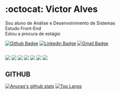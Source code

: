 # :octocat: Victor Alves
Sou aluno de Análise e Desenvolvimento de Sistemas<br>Estudo Front-End<br>Estou a procura de estágio


[![Github Badge](https://img.shields.io/badge/-Github-000?style=flat-square&logo=Github&logoColor=white)](https://github.com/victorbalves)
[![Linkedin Badge](https://img.shields.io/badge/-LinkedIn-blue?style=flat-square&logo)](https://www.linkedin.com/in/victor-barbosa-alves-89b947142/)
[![Gmail Badge](https://img.shields.io/badge/-Gmail-c14438?style=flat-square&logo=Gmail&logoColor=white)](mailto:victorbsalves.dev@gmail.com)

##
![](https://img.shields.io/badge/‎-HTML-CC342D?logo=html5&logoColor=white&style=plastic)
![](https://img.shields.io/badge/‎-CSS-1572B6?logo=css3&logoColor=white&style=plastic)
![](https://img.shields.io/badge/‎-JavaScript-F7DF1E?logo=javascript&logoColor=white&style=plastic)
![](https://img.shields.io/badge/‎-PostgreSQL-339933?logo=Node.js&logoColor=white&style=plastic)
![](https://img.shields.io/badge/‎-Git-F05032?logo=git&logoColor=white&style=plastic)
![](https://img.shields.io/badge/‎-GitHub-181717?logo=github&logoColor=white&style=plastic)
![](https://img.shields.io/badge/‎-VS%20Code-007ACC?logo=visual-studio-code&logoColor=white&style=plastic)


## GITHUB
[![Anurag's github stats](https://github-readme-stats.vercel.app/api?username=victorbalves&hide=issues&show_icons=true&title_color=61dafb&text_color=FFFFFF&icon_color=61dafb&bg_color=20232a)](https://github.com/anuraghazra/github-readme-stats)
[![Top Langs](https://github-readme-stats.vercel.app/api/top-langs/?username=victorbalves&layout=compact&title_color=61dafb&text_color=FFFFFF&icon_color=61dafb&bg_color=20232a)](https://github.com/anuraghazra/github-readme-stats)


<!---
victorbalves/victorbalves is a ✨ special ✨ repository because its `README.md` (this file) appears on your GitHub profile.
You can click the Preview link to take a look at your changes.
--->
